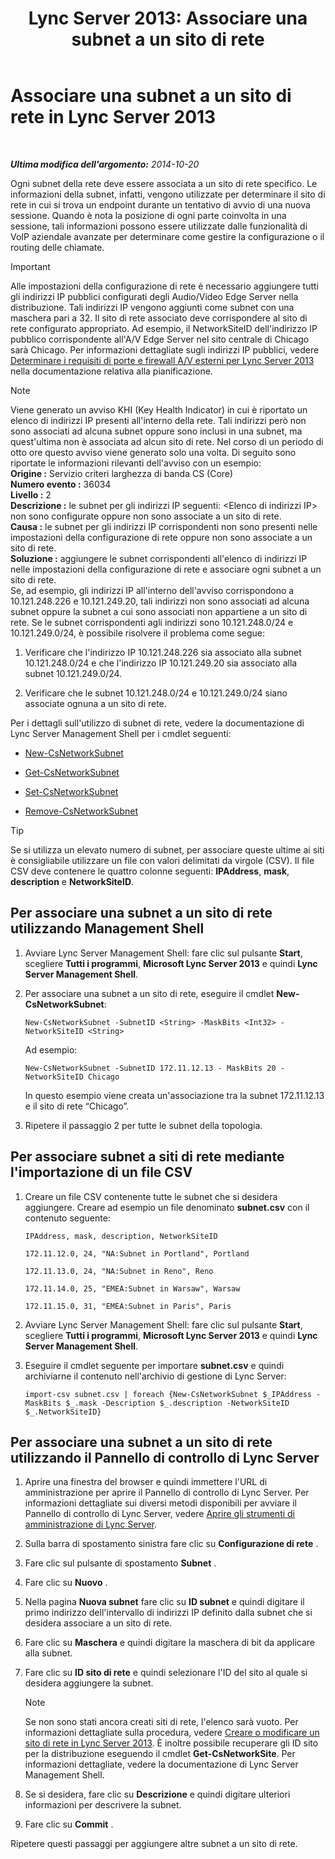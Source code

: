 ﻿---
title: 'Lync Server 2013: Associare una subnet a un sito di rete'
TOCTitle: Associare una subnet a un sito di rete
ms:assetid: aa69e3ac-542a-4ba1-9582-2e6bee29f633
ms:mtpsurl: https://technet.microsoft.com/it-it/library/Gg412804(v=OCS.15)
ms:contentKeyID: 49301620
ms.date: 08/24/2015
mtps_version: v=OCS.15
ms.translationtype: HT
---

# Associare una subnet a un sito di rete in Lync Server 2013

 

_**Ultima modifica dell'argomento:** 2014-10-20_

Ogni subnet della rete deve essere associata a un sito di rete specifico. Le informazioni della subnet, infatti, vengono utilizzate per determinare il sito di rete in cui si trova un endpoint durante un tentativo di avvio di una nuova sessione. Quando è nota la posizione di ogni parte coinvolta in una sessione, tali informazioni possono essere utilizzate dalle funzionalità di VoIP aziendale avanzate per determinare come gestire la configurazione o il routing delle chiamate.

> [!important]  
> Alle impostazioni della configurazione di rete è necessario aggiungere tutti gli indirizzi IP pubblici configurati degli Audio/Video Edge Server nella distribuzione. Tali indirizzi IP vengono aggiunti come subnet con una maschera pari a 32. Il sito di rete associato deve corrispondere al sito di rete configurato appropriato. Ad esempio, il NetworkSiteID dell'indirizzo IP pubblico corrispondente all'A/V Edge Server nel sito centrale di Chicago sarà Chicago. Per informazioni dettagliate sugli indirizzi IP pubblici, vedere <a href="lync-server-2013-determine-external-a-v-firewall-and-port-requirements.md">Determinare i requisiti di porte e firewall A/V esterni per Lync Server 2013</a> nella documentazione relativa alla pianificazione.


> [!NOTE]
> Viene generato un avviso KHI (Key Health Indicator) in cui è riportato un elenco di indirizzi IP presenti all'interno della rete. Tali indirizzi però non sono associati ad alcuna subnet oppure sono inclusi in una subnet, ma quest'ultima non è associata ad alcun sito di rete. Nel corso di un periodo di otto ore questo avviso viene generato solo una volta. Di seguito sono riportate le informazioni rilevanti dell'avviso con un esempio:<BR><STRONG>Origine :</STRONG> Servizio criteri larghezza di banda CS (Core)<BR><STRONG>Numero evento :</STRONG> 36034<BR><STRONG>Livello :</STRONG> 2<BR><STRONG>Descrizione :</STRONG> le subnet per gli indirizzi IP seguenti: &lt;Elenco di indirizzi IP&gt; non sono configurate oppure non sono associate a un sito di rete.<BR><STRONG>Causa :</STRONG> le subnet per gli indirizzi IP corrispondenti non sono presenti nelle impostazioni della configurazione di rete oppure non sono associate a un sito di rete.<BR><STRONG>Soluzione :</STRONG> aggiungere le subnet corrispondenti all'elenco di indirizzi IP nelle impostazioni della configurazione di rete e associare ogni subnet a un sito di rete.<BR>Se, ad esempio, gli indirizzi IP all'interno dell'avviso corrispondono a 10.121.248.226 e 10.121.249.20, tali indirizzi non sono associati ad alcuna subnet oppure la subnet a cui sono associati non appartiene a un sito di rete. Se le subnet corrispondenti agli indirizzi sono 10.121.248.0/24 e 10.121.249.0/24, è possibile risolvere il problema come segue: 
> <OL>
> 
> 
> 
> <li>
> <P>Verificare che l'indirizzo IP 10.121.248.226 sia associato alla subnet 10.121.248.0/24 e che l'indirizzo IP 10.121.249.20 sia associato alla subnet 10.121.249.0/24.</P>
> 
> 
> 
> <li>
> <P>Verificare che le subnet 10.121.248.0/24 e 10.121.249.0/24 siano associate ognuna a un sito di rete.</P></LI></OL>



Per i dettagli sull'utilizzo di subnet di rete, vedere la documentazione di Lync Server Management Shell per i cmdlet seguenti:

  - [New-CsNetworkSubnet](https://docs.microsoft.com/en-us/powershell/module/skype/New-CsNetworkSubnet)

  - [Get-CsNetworkSubnet](https://docs.microsoft.com/en-us/powershell/module/skype/Get-CsNetworkSubnet)

  - [Set-CsNetworkSubnet](https://docs.microsoft.com/en-us/powershell/module/skype/Set-CsNetworkSubnet)

  - [Remove-CsNetworkSubnet](https://docs.microsoft.com/en-us/powershell/module/skype/Remove-CsNetworkSubnet)

> [!tip]  
> Se si utilizza un elevato numero di subnet, per associare queste ultime ai siti è consigliabile utilizzare un file con valori delimitati da virgole (CSV). Il file CSV deve contenere le quattro colonne seguenti: <strong>IPAddress</strong>, <strong>mask</strong>, <strong>description</strong> e <strong>NetworkSiteID</strong>.

## Per associare una subnet a un sito di rete utilizzando Management Shell

1.  Avviare Lync Server Management Shell: fare clic sul pulsante **Start**, scegliere **Tutti i programmi**, **Microsoft Lync Server 2013** e quindi **Lync Server Management Shell**.

2.  Per associare una subnet a un sito di rete, eseguire il cmdlet **New-CsNetworkSubnet**:
    
        New-CsNetworkSubnet -SubnetID <String> -MaskBits <Int32> -NetworkSiteID <String>
    
    Ad esempio:
    
        New-CsNetworkSubnet -SubnetID 172.11.12.13 - MaskBits 20 -NetworkSiteID Chicago
    
    In questo esempio viene creata un'associazione tra la subnet 172.11.12.13 e il sito di rete “Chicago”.

3.  Ripetere il passaggio 2 per tutte le subnet della topologia.

## Per associare subnet a siti di rete mediante l'importazione di un file CSV

1.  Creare un file CSV contenente tutte le subnet che si desidera aggiungere. Creare ad esempio un file denominato **subnet.csv** con il contenuto seguente:
    
    `IPAddress, mask, description, NetworkSiteID`
    
    `172.11.12.0, 24, "NA:Subnet in Portland", Portland`
    
    `172.11.13.0, 24, "NA:Subnet in Reno", Reno`
    
    `172.11.14.0, 25, "EMEA:Subnet in Warsaw", Warsaw`
    
    `172.11.15.0, 31, "EMEA:Subnet in Paris", Paris`

2.  Avviare Lync Server Management Shell: fare clic sul pulsante **Start**, scegliere **Tutti i programmi**, **Microsoft Lync Server 2013** e quindi **Lync Server Management Shell**.

3.  Eseguire il cmdlet seguente per importare **subnet.csv** e quindi archiviarne il contenuto nell'archivio di gestione di Lync Server:
    
        import-csv subnet.csv | foreach {New-CsNetworkSubnet $_IPAddress -MaskBits $_.mask -Description $_.description -NetworkSiteID $_.NetworkSiteID}

## Per associare una subnet a un sito di rete utilizzando il Pannello di controllo di Lync Server

1.  Aprire una finestra del browser e quindi immettere l'URL di amministrazione per aprire il Pannello di controllo di Lync Server. Per informazioni dettagliate sui diversi metodi disponibili per avviare il Pannello di controllo di Lync Server, vedere [Aprire gli strumenti di amministrazione di Lync Server](lync-server-2013-open-lync-server-administrative-tools.md).

2.  Sulla barra di spostamento sinistra fare clic su **Configurazione di rete** .

3.  Fare clic sul pulsante di spostamento **Subnet** .

4.  Fare clic su **Nuovo** .

5.  Nella pagina **Nuova subnet** fare clic su **ID subnet** e quindi digitare il primo indirizzo dell'intervallo di indirizzi IP definito dalla subnet che si desidera associare a un sito di rete.

6.  Fare clic su **Maschera** e quindi digitare la maschera di bit da applicare alla subnet.

7.  Fare clic su **ID sito di rete** e quindi selezionare l'ID del sito al quale si desidera aggiungere la subnet.
    

    > [!NOTE]
    > Se non sono stati ancora creati siti di rete, l'elenco sarà vuoto. Per informazioni dettagliate sulla procedura, vedere <A href="lync-server-2013-create-or-modify-a-network-site.md">Creare o modificare un sito di rete in Lync Server 2013</A>. È inoltre possibile recuperare gli ID sito per la distribuzione eseguendo il cmdlet <STRONG>Get-CsNetworkSite</STRONG>. Per informazioni dettagliate, vedere la documentazione di Lync Server Management Shell.



8.  Se si desidera, fare clic su **Descrizione** e quindi digitare ulteriori informazioni per descrivere la subnet.

9.  Fare clic su **Commit** .

Ripetere questi passaggi per aggiungere altre subnet a un sito di rete.

